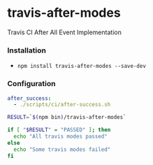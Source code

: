# travis-after-modes
Travis CI After All Event Implementation

### Installation
- `npm install travis-after-modes --save-dev`

### Configuration

```yml
after_success:
  - ./scripts/ci/after-success.sh
```

```bash
RESULT=`$(npm bin)/travis-after-modes`

if [ "$RESULT" = "PASSED" ]; then
  echo "All travis modes passed"
else 
  echo "Some travis modes failed"
fi
```
